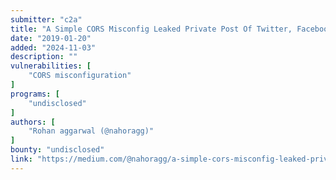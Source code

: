 ```yaml
---
submitter: "c2a"
title: "A Simple CORS Misconfig Leaked Private Post Of Twitter, Facebook & Instagram"
date: "2019-01-20"
added: "2024-11-03"
description: ""
vulnerabilities: [
    "CORS misconfiguration"
]
programs: [
    "undisclosed"
]
authors: [
    "Rohan aggarwal (@nahoragg)"
]
bounty: "undisclosed"
link: "https://medium.com/@nahoragg/a-simple-cors-misconfig-leaked-private-post-of-twitter-facebook-instagram-5f1a634feb9d"
---
```




